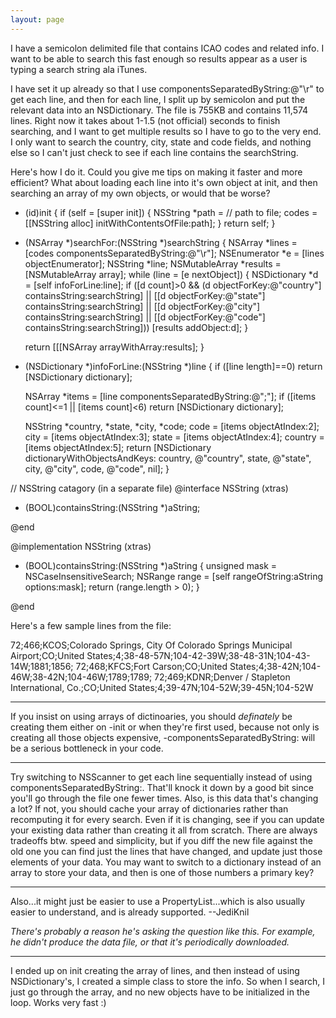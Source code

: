 ```yaml
---
layout: page
---
```


I have a semicolon delimited file that contains ICAO codes and related info. I want to be able to search this fast enough so results appear as a user is typing a search string ala iTunes.

I have set it up already so that I use     componentsSeparatedByString:@"\r" to get each line, and then for each line, I split up by semicolon and put the relevant data into an NSDictionary. The file is 755KB and contains 11,574 lines. Right now it takes about 1-1.5 (not official) seconds to finish searching, and I want to get multiple results so I have to go to the very end. I only want to search the country, city, state and code fields, and nothing else so I can't just check to see if each line contains the     searchString.

Here's how I do it. Could you give me tips on making it faster and more efficient? What about loading each line into it's own object at     init, and then searching an array of my own objects, or would that be worse?

    
- (id)init
{
	if (self = [super init])
	{
		NSString *path = // path to file;
		codes = [[NSString alloc] initWithContentsOfFile:path];
	}
	return self;
}

- (NSArray *)searchFor:(NSString *)searchString
{
	NSArray *lines = [codes componentsSeparatedByString:@"\r"];
	NSEnumerator *e = [lines objectEnumerator];
	NSString *line;
	NSMutableArray *results = [NSMutableArray array];
	while (line = [e nextObject])
	{
		NSDictionary *d = [self infoForLine:line];
		if ([d count]>0 && (d objectForKey:@"country"] containsString:searchString] ||
							[[d objectForKey:@"state"] containsString:searchString] ||
							[[d objectForKey:@"city"] containsString:searchString] ||
							[[d objectForKey:@"code"] containsString:searchString]))
			[results addObject:d];
	}
	
	return [[[NSArray arrayWithArray:results];
}

- (NSDictionary *)infoForLine:(NSString *)line
{
	if ([line length]==0)
		return [NSDictionary dictionary];
	
	NSArray *items = [line componentsSeparatedByString:@";"];
	if ([items count]<=1 || [items count]<6)
		return [NSDictionary dictionary];
	
	NSString *country, *state, *city, *code;
	code = [items objectAtIndex:2];
	city = [items objectAtIndex:3];
	state = [items objectAtIndex:4];
	country = [items objectAtIndex:5];
	return [NSDictionary dictionaryWithObjectsAndKeys:
		country, @"country",
		state, @"state",
		city, @"city",
		code, @"code",
		nil];
}

// NSString catagory (in a separate file)
@interface NSString (xtras)

- (BOOL)containsString:(NSString *)aString;

@end

@implementation NSString (xtras)

- (BOOL)containsString:(NSString *)aString
{
    unsigned mask = NSCaseInsensitiveSearch;
    NSRange range = [self rangeOfString:aString options:mask];
    return (range.length > 0);
}

@end


Here's a few sample lines from the file:

    
72;466;KCOS;Colorado Springs, City Of Colorado Springs Municipal Airport;CO;United States;4;38-48-57N;104-42-39W;38-48-31N;104-43-14W;1881;1856;
72;468;KFCS;Fort Carson;CO;United States;4;38-42N;104-46W;38-42N;104-46W;1789;1789;
72;469;KDNR;Denver / Stapleton International, Co.;CO;United States;4;39-47N;104-52W;39-45N;104-52W


----

If you insist on using arrays of dictinoaries, you should *definately* be creating them either on -init or when they're first used, because not only is creating all those objects expensive, -componentsSeparatedByString: will be a serious bottleneck in your code.

----

Try switching to NSScanner to get each line sequentially instead of using     componentsSeparatedByString:.  That'll knock it down by a good bit since you'll go through the file one fewer times.  Also, is this data that's changing a lot?  If not, you should cache your array of dictionaries rather than recomputing it for every search.  Even if it is changing, see if you can update your existing data rather than creating it all from scratch.  There are always tradeoffs btw. speed and simplicity, but if you diff the new file against the old one you can find just the lines that have changed, and update just those elements of your data.  You may want to switch to a dictionary instead of an array to store your data, and then is one of those numbers a primary key?

----
Also...it might just be easier to use a PropertyList...which is also usually easier to understand, and is already supported. --JediKnil

*There's probably a reason he's asking the question like this.  For example, he didn't produce the data file, or that it's periodically downloaded.*

----

I ended up on     init creating the array of lines, and then instead of using NSDictionary's, I created a simple class to store the info. So when I search, I just go through the array, and no new objects have to be initialized in the loop. Works very fast :)
